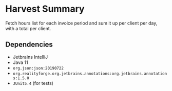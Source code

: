 # Harvest Summary

Fetch hours list for each invoice period and sum it up per client per day, with a total per client.

## Dependencies

 - Jetbrains IntelliJ
 - Java 11
 - `org.json:json:20190722`
 - `org.realityforge.org.jetbrains.annotations:org.jetbrains.annotations:1.5.0`
 - `JUnit5.4` (for tests)